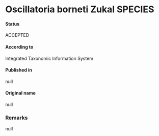 # Oscillatoria borneti Zukal SPECIES

#### Status
ACCEPTED

#### According to
Integrated Taxonomic Information System

#### Published in
null

#### Original name
null

### Remarks
null